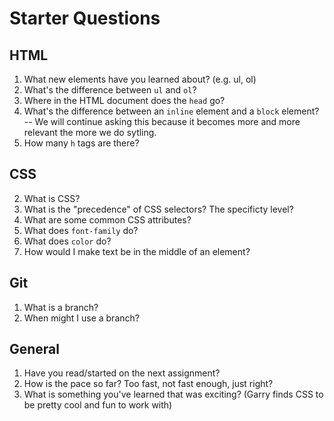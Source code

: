 # Starter Questions

## HTML

1. What new elements have you learned about?  (e.g. ul, ol)
2. What's the difference between `ul` and `ol`?
3. Where in the HTML document does the `head` go?
4. What's the difference between an `inline` element and a `block` element? -- We will continue asking this because it becomes more and more relevant the more we do sytling.
5. How many `h` tags are there?

## CSS

2. What is CSS?
1. What is the "precedence" of CSS selectors? The specificty level?
3. What are some common CSS attributes?
4. What does `font-family` do?
5. What does `color` do?
6. How would I make text be in the middle of an element?

## Git

1. What is a branch?
2. When might I use a branch?

## General

1. Have you read/started on the next assignment?
2. How is the pace so far? Too fast, not fast enough, just right?
3. What is something you've learned that was exciting? (Garry finds CSS to be pretty cool and fun to work with)
